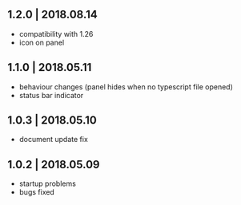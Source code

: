 ## 1.2.0 | 2018.08.14

- compatibility with 1.26
- icon on panel

## 1.1.0 | 2018.05.11

- behaviour changes (panel hides when no typescript file opened)
- status bar indicator


## 1.0.3 | 2018.05.10

- document update fix

## 1.0.2 | 2018.05.09

- startup problems
- bugs fixed
